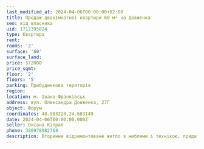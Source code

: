 ```yaml
---
last_modified_at: 2024-04-06T00:00:00+02:00
title: Продаж двокімнатної квартири 60 м² на Довженка
seo: від власника
uid: 1712395824
type: Квартира
rent:
rooms: '2'
surface: '60'
surface_land:
price: $72000
price_sqmt:
floor: '2'
floors: '5'
parking: Прибудинкова територія
region:
location: м. Івано-Франківськ
address: вул. Олександра Довженка, 27Г
object: Форум
coordinates: 48.903228,24.683149
date: 2024-04-06T00:00:00.000Z
seller: Оксана Кітрал
phone: 380978982768
description: Вторинне відремонтоване житло з меблями і технікою, придатне і готове для проживання
---
```

